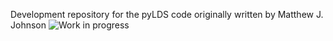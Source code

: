 Development repository for the pyLDS code originally written by Matthew J. Johnson
![Work in progress](https://i.imgur.com/5qZXx.gif)


